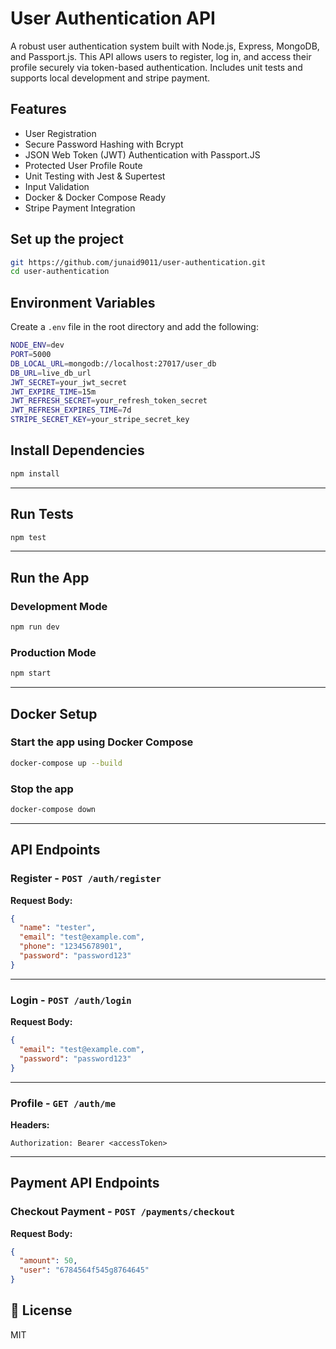 # User Authentication API

A robust user authentication system built with Node.js, Express, MongoDB, and Passport.js. This API allows users to register, log in, and access their profile securely via token-based authentication. Includes unit tests and supports local development and stripe payment.

## Features

- User Registration
- Secure Password Hashing with Bcrypt
- JSON Web Token (JWT) Authentication with Passport.JS
- Protected User Profile Route
- Unit Testing with Jest & Supertest
- Input Validation
- Docker & Docker Compose Ready
- Stripe Payment Integration


## Set up the project
```bash
git https://github.com/junaid9011/user-authentication.git
cd user-authentication 
```

## Environment Variables

Create a `.env` file in the root directory and add the following:

```bash
NODE_ENV=dev
PORT=5000
DB_LOCAL_URL=mongodb://localhost:27017/user_db
DB_URL=live_db_url
JWT_SECRET=your_jwt_secret
JWT_EXPIRE_TIME=15m
JWT_REFRESH_SECRET=your_refresh_token_secret
JWT_REFRESH_EXPIRES_TIME=7d
STRIPE_SECRET_KEY=your_stripe_secret_key
```



## Install Dependencies

```bash
npm install
```

---

## Run Tests

```bash
npm test
```

---

## Run the App

###  Development Mode

```bash
npm run dev
```

### Production Mode

```bash
npm start
```

---

## Docker Setup

### Start the app using Docker Compose

```bash
docker-compose up --build
```

### Stop the app

```bash
docker-compose down
```

---

## API Endpoints

### Register - `POST /auth/register`

**Request Body:**

```json
{
  "name": "tester",
  "email": "test@example.com",
  "phone": "12345678901",
  "password": "password123"
}
```

---

### Login - `POST /auth/login`

**Request Body:**

```json
{
  "email": "test@example.com",
  "password": "password123"
}
```

---

###  Profile - `GET /auth/me`

**Headers:**

```
Authorization: Bearer <accessToken>
```

---

## Payment API Endpoints

### Checkout Payment - `POST /payments/checkout`

**Request Body:**

```json
{
  "amount": 50,
  "user": "6784564f545g8764645"
}
```


## 📝 License

MIT




